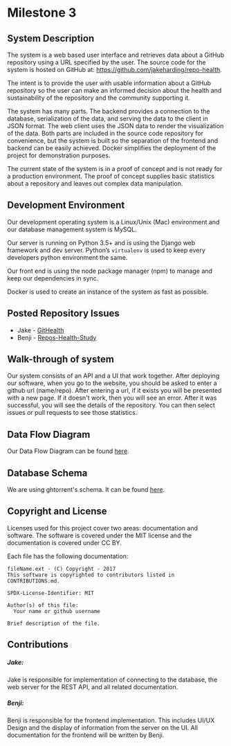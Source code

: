 # Milestone 3    

## System Description

The system is a web based user interface and retrieves data about a GitHub repository using a URL specified by the user. The source code for the system is hosted on GitHub at: https://github.com/jakeharding/repo-health.

The intent is to provide the user with usable information about a GitHub repository so the user can make an informed decision about the health and sustainability of the repository and the community supporting it.

The system has many parts.  The backend provides a connection to the database, serialization of the data, and serving the data to the client in JSON format. The web client uses the JSON data to render the visualization of the data.  Both parts are included in the source code repository for convenience, but the system is built so the separation of the frontend and backend can be easily achieved. Docker simplifies the deployment of the project for demonstration purposes.

The current state of the system is in a proof of concept and is not ready for a production environment.  The proof of concept supplies basic statistics about a repository and leaves out complex data manipulation.

## Development Environment
Our development operating system is a Linux/Unix (Mac) environment and our database management system is MySQL. 

Our server is running on Python 3.5+ and is using the Django web framework and dev server. Python’s `virtualenv` is used to keep every developers python environment the same.

Our front end is using the node package manager (npm) to manage and keep our dependencies in sync.

Docker is used to create an instance of the system as fast as possible.

## Posted Repository Issues
- Jake - [GitHealth](https://github.com/Ashkeelun/GitHealth)
- Benji - [Repos-Health-Study](https://github.com/Dreizan/Repos-Health-Study)

## Walk-through of system
Our system consists of an API and a UI that work together. After deploying our software, when you go to the website, you should be asked to enter a github url (name/repo). After entering a url,
if it exists you will be presented with a new page. If it doesn't work, then you will see an error. After it was successful, you will see the details of the repository. You can then
select issues or pull requests to see those statistics.

## Data Flow Diagram
Our Data Flow Diagram can be found [here](https://github.com/jakeharding/repo-health/blob/master/docs/Data%20Flow%20Diagram.pdf).

## Database Schema
We are using ghtorrent's schema. It can be found [here](http://ghtorrent.org/files/schema.pdf).

## Copyright and License
Licenses used for this project cover two areas: documentation and software.  The software is covered under the MIT license and the documentation is covered under CC BY.

Each file has the following documentation: 

```
fileName.ext - (C) Copyright - 2017
This software is copyrighted to contributors listed in CONTRIBUTIONS.md.

SPDX-License-Identifier: MIT

Author(s) of this file:
  Your name or github username

Brief description of the file.
```

## Contributions
##### Jake:
Jake is responsible for implementation of connecting to the database, the web server for the REST API, and all related documentation. 

##### Benji:
Benji is responsible for the frontend implementation. This includes UI/UX Design and the display of information from the server on the UI. All documentation for the frontend will be written by Benji.
